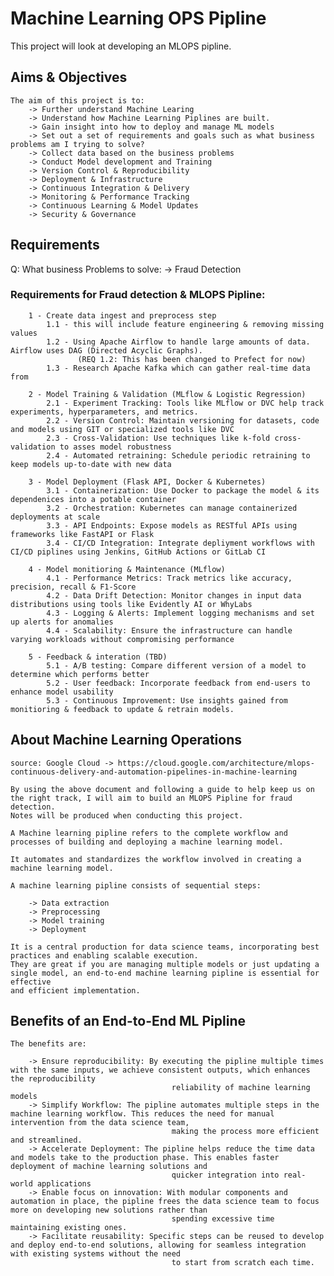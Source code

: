 # Machine Learning OPS Pipline
This project will look at developing an MLOPS pipline. 

## Aims & Objectives 

    The aim of this project is to:
        -> Further understand Machine Learing
        -> Understand how Machine Learning Piplines are built.
        -> Gain insight into how to deploy and manage ML models
        -> Set out a set of requirements and goals such as what business problems am I trying to solve?
        -> Collect data based on the business problems
        -> Conduct Model development and Training
        -> Version Control & Reproducibility
        -> Deployment & Infrastructure
        -> Continuous Integration & Delivery
        -> Monitoring & Performance Tracking
        -> Continuous Learning & Model Updates
        -> Security & Governance 

## **Requirements**

Q: What business Problems to solve: 
    -> Fraud Detection 

### Requirements for Fraud detection & MLOPS Pipline: 

        1 - Create data ingest and preprocess step 
            1.1 - this will include feature engineering & removing missing values
            1.2 - Using Apache Airflow to handle large amounts of data. Airflow uses DAG (Directed Acyclic Graphs). 
                   (REQ 1.2: This has been changed to Prefect for now)
            1.3 - Research Apache Kafka which can gather real-time data from 
            
        2 - Model Training & Validation (MLflow & Logistic Regression)
            2.1 - Experiment Tracking: Tools like MLflow or DVC help track experiments, hyperparameters, and metrics.
            2.2 - Version Control: Maintain versioning for datasets, code and models using GIT or specialized tools like DVC
            2.3 - Cross-Validation: Use techniques like k-fold cross-validation to asses model robustness
            2.4 - Automated retraining: Schedule periodic retraining to keep models up-to-date with new data

        3 - Model Deployment (Flask API, Docker & Kubernetes)
            3.1 - Containerization: Use Docker to package the model & its dependenices into a potable container 
            3.2 - Orchestration: Kubernetes can manage containerized deployments at scale 
            3.3 - API Endpoints: Expose models as RESTful APIs using frameworks like FastAPI or Flask
            3.4 - CI/CD Integration: Integrate depliyment workflows with CI/CD piplines using Jenkins, GitHub Actions or GitLab CI

        4 - Model monitioring & Maintenance (MLflow)
            4.1 - Performance Metrics: Track metrics like accuracy, precision, recall & F1-Score
            4.2 - Data Drift Detection: Monitor changes in input data distributions using tools like Evidently AI or WhyLabs
            4.3 - Logging & Alerts: Implement logging mechanisms and set up alerts for anomalies 
            4.4 - Scalability: Ensure the infrastructure can handle varying workloads without compromising performance 

        5 - Feedback & interation (TBD)
            5.1 - A/B testing: Compare different version of a model to determine which performs better
            5.2 - User feedback: Incorporate feedback from end-users to enhance model usability 
            5.3 - Continuous Improvement: Use insights gained from monitioring & feedback to update & retrain models. 

## About Machine Learning Operations 

    source: Google Cloud -> https://cloud.google.com/architecture/mlops-continuous-delivery-and-automation-pipelines-in-machine-learning

    By using the above document and following a guide to help keep us on the right track, I will aim to build an MLOPS Pipline for fraud detection.
    Notes will be produced when conducting this project.

    A Machine learning pipline refers to the complete workflow and processes of building and deploying a machine learning model.

    It automates and standardizes the workflow involved in creating a machine learning model.

    A machine learning pipline consists of sequential steps:

        -> Data extraction
        -> Preprocessing
        -> Model training
        -> Deployment

    It is a central production for data science teams, incorporating best practices and enabling scalable execution.
    They are great if you are managing multiple models or just updating a single model, an end-to-end machine learning pipline is essential for effective
    and efficient implementation.

## Benefits of an End-to-End ML Pipline 

    The benefits are:

        -> Ensure reproducibility: By executing the pipline multiple times with the same inputs, we achieve consistent outputs, which enhances the reproducibility
                                        reliability of machine learning models
        -> Simplify Workflow: The pipline automates multiple steps in the machine learning workflow. This reduces the need for manual intervention from the data science team,
                                        making the process more efficient and streamlined.
        -> Accelerate Deployment: The pipline helps reduce the time data and models take to the production phase. This enables faster deployment of machine learning solutions and
                                        quicker integration into real-world applications
        -> Enable focus on innovation: With modular components and automation in place, the pipline frees the data science team to focus more on developing new solutions rather than
                                        spending excessive time maintaining existing ones.
        -> Facilitate reusability: Specific steps can be reused to develop and deploy end-to-end solutions, allowing for seamless integration with existing systems without the need
                                        to start from scratch each time. 
